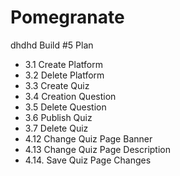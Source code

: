 # Pomegranate
dhdhd
Build #5 Plan
- 3.1 Create Platform
- 3.2 Delete Platform
- 3.3 Create Quiz
- 3.4 Creation Question
- 3.5 Delete Question
- 3.6 Publish Quiz
- 3.7 Delete Quiz
- 4.12 Change Quiz Page Banner
- 4.13 Change Quiz Page Description
- 4.14. Save Quiz Page Changes
